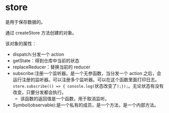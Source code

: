 # store

是用于保存数据的。

通过 createStore 方法创建的对象。

该对象的属性：

- dispatch:分发一个 action
- getState：得到仓库中当前的状态
- replaceReducer：替换当前的 reducer
- subscribe:注册一个监听器。是一个无参函数，当分发一个 action 之后，会运行注册的监听器。可以注册多个监听器。可以在这个函数里面打印日志。`store.subscribe(() => { console.log(`状态改变了`);});`。无论状态有没有改变，只要分发都会执行。
  - 该函数的返回值是一个函数，用于取消监听。
- Symbol(observable):是一个私有的成员，是一个方法，是一个内部方法。
